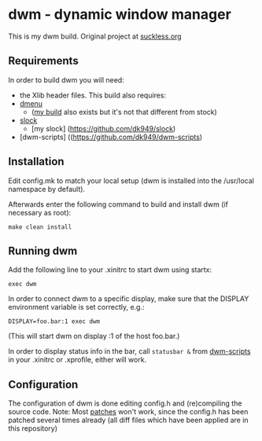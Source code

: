 dwm - dynamic window manager
============================
This is my dwm build. Original project at [suckless.org]( https://dwm.suckless.org/)


Requirements
------------
In order to build dwm you will need:
* the Xlib header files.
This build also requires:
* [dmenu](https://tools.suckless.org/dmenu/)
    * \([my build](https://github.com/dk949/dmenu) also exists but it's not that different from stock\)
* [slock](https://tools.suckless.org/slock/)
    * [my slock] (https://github.com/dk949/slock)
* [dwm-scripts] ((https://github.com/dk949/dwm-scripts)


Installation
------------
Edit config.mk to match your local setup (dwm is installed into
the /usr/local namespace by default).

Afterwards enter the following command to build and install dwm (if
necessary as root):

    make clean install


Running dwm
-----------
Add the following line to your .xinitrc to start dwm using startx:

    exec dwm

In order to connect dwm to a specific display, make sure that
the DISPLAY environment variable is set correctly, e.g.:

    DISPLAY=foo.bar:1 exec dwm

(This will start dwm on display :1 of the host foo.bar.)

In order to display status info in the bar, call `statusbar &` from [dwm-scripts](https://github.com/dk949/dwm-scripts) in your .xinitrc or .xprofile, either will work.



Configuration
-------------
The configuration of dwm is done editing  config.h
and (re)compiling the source code.
Note: Most [patches](https://dwm.suckless.org/patches/) won't work, since the config.h has been patched several times already \(all diff files which have been applied are in this repository\)
